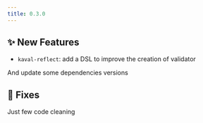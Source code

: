 ```yaml
---
title: 0.3.0
---
```


## ✨ New Features

* `kaval-reflect`: add a DSL to improve the creation of validator

And update some dependencies versions

## 🐛 Fixes

Just few code cleaning
